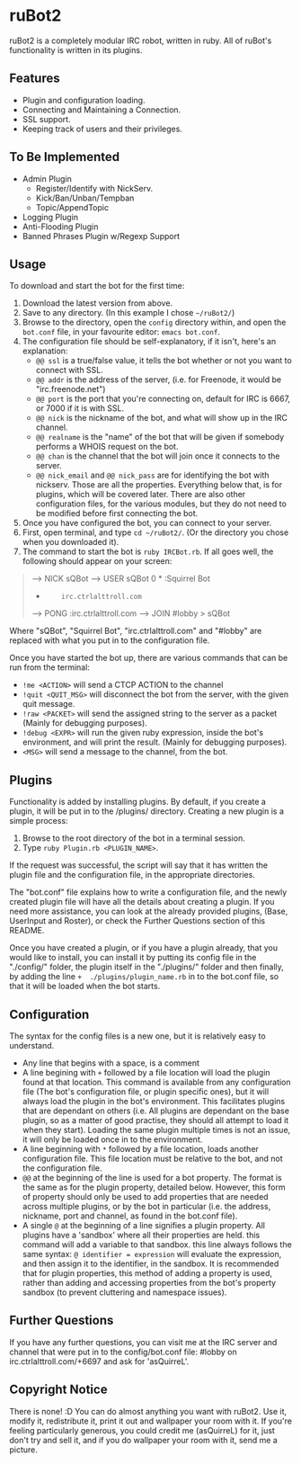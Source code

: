 # ruBot2

ruBot2 is a completely modular IRC robot, written in ruby.
All of ruBot's functionality is written in its plugins.

## Features

* Plugin and configuration loading.
* Connecting and Maintaining a Connection.
* SSL support.
* Keeping track of users and their privileges.

## To Be Implemented

* Admin Plugin
  * Register/Identify with NickServ.
  * Kick/Ban/Unban/Tempban
  * Topic/AppendTopic
* Logging Plugin
* Anti-Flooding Plugin
* Banned Phrases Plugin w/Regexp Support

## Usage

To download and start the bot for the first time:

1. Download the latest version from above.
2. Save to any directory. (In this example I chose `~/ruBot2/`)
3. Browse to the directory, open the `config` directory within,
   and open the `bot.conf` file, in your favourite editor: 
   `emacs bot.conf`.
4. The configuration file should be self-explanatory, if it isn't,
   here's an explanation:
     * `@@ ssl` is a true/false value, it tells the bot whether or not
	   you want to connect with SSL.
	 * `@@ addr` is the address of the server, (i.e. for Freenode, it
	   would be "irc.freenode.net")
	 * `@@ port` is the port that you're connecting on, default for
	   IRC is 6667, or 7000 if it is with SSL.
	 * `@@ nick` is the nickname of the bot, and what will show up in
	   the IRC channel.
	 * `@@ realname` is the "name" of the bot that will be given if
	   somebody performs a WHOIS request on the bot.
	 * `@@ chan` is the channel that the bot will join once it connects
	   to the server.
	 * `@@ nick_email` and `@@ nick_pass` are for identifying the bot
	   with nickserv.
   Those are all the properties. Everything below that, is for plugins,
   which will be covered later. There are also other configuration files,
   for the various modules, but they do not need to be modified before
   first connecting the bot.
5. Once you have configured the bot, you can connect to your server.
6. First, open terminal, and type `cd ~/ruBot2/`. (Or the directory 
   you chose when you downloaded it).
7. The command to start the bot is `ruby IRCBot.rb`. If all goes well,
   the following should appear on your screen:

> --> NICK sQBot
> --> USER sQBot 0 * :Squirrel Bot
> -         irc.ctrlalttroll.com
> --> PONG :irc.ctrlalttroll.com
> --> JOIN #lobby
> \>        sQBot

   Where "sQBot", "Squirrel Bot", "irc.ctrlalttroll.com" and "#lobby"
   are replaced with what you put in to the configuration file.
 
Once you have started the bot up, there are various commands that can be
run from the terminal:

* `!me <ACTION>` will send a CTCP ACTION to the channel
* `!quit <QUIT_MSG>` will disconnect the bot from the server, with the
  given quit message.
* `!raw <PACKET>` will send the assigned string to the server as a packet
  (Mainly for debugging purposes).
* `!debug <EXPR>` will run the given ruby expression, inside the bot's
  environment, and will print the result. (Mainly for debugging purposes).
* `<MSG>` will send a message to the channel, from the bot.

## Plugins

Functionality is added by installing plugins. By default, if you create
a plugin, it will be put in to the /plugins/ directory. Creating a new
plugin is a simple process:

1. Browse to the root directory of the bot in a terminal session.
2. Type `ruby Plugin.rb <PLUGIN_NAME>`.

If the request was successful, the script will say that it has written
the plugin file and the configuration file, in the appropriate directories.

The "bot.conf" file explains how to write a configuration file, and the
newly created plugin file will have all the details about creating a
plugin. If you need more assistance, you can look at the already provided
plugins, (Base, UserInput and Roster), or check the Further Questions
section of this README.

Once you have created a plugin, or if you have a plugin already, that you
would like to install, you can install it by putting its config file in
the "./config/" folder, the plugin itself in the "./plugins/" folder and
then finally, by adding the line `+  ./plugins/plugin_name.rb` in to the
bot.conf file, so that it will be loaded when the bot starts.

## Configuration

The syntax for the config files is a new one, but it is relatively easy to
understand.

* Any line that begins with a space, is a comment
* A line begining with `+` followed by a file location will load the plugin
  found at that location. This command is available from any configuration
  file (The bot's configuration file, or plugin specific ones), but it will
  always load the plugin in the bot's environment. This facilitates plugins
  that are dependant on others (i.e. All plugins are dependant on the base
  plugin, so as a matter of good practise, they should all attempt to load
  it when they start). Loading the same plugin multiple times is not an
  issue, it will only be loaded once in to the environment.
* A line beginning with `*` followed by a file location, loads another
  configuration file. This file location must be relative to the bot, and
  not the configuration file.
* `@@` at the beginning of the line is used for a bot property. The format
  is the same as for the plugin property, detailed below. However, this
  form of property should only be used to add properties that are needed
  across multiple plugins, or by the bot in particular (i.e. the address,
  nickname, port and channel, as found in the bot.conf file).
* A single `@` at the beginning of a line signifies a plugin property. All
  plugins have a 'sandbox' where all their properties are held. this command
  will add a variable to that sandbox. this line always follows the same
  syntax: `@ identifier = expression` will evaluate the expression, and then
  assign it to the identifier, in the sandbox. It is recommended that for
  plugin properties, this method of adding a property is used, rather than
  adding and accessing properties from the bot's property sandbox (to
  prevent cluttering and namespace issues).

## Further Questions

If you have any further questions, you can visit me at the IRC server and
channel that were put in to the config/bot.conf file: #lobby on
irc.ctrlalttroll.com/+6697 and ask for 'asQuirreL'.

## Copyright Notice

There is none! :D You can do almost anything you want with ruBot2. Use it, 
modify it, redistribute it, print it out and wallpaper your room with it. 
If you're feeling particularly generous, you could credit me (asQuirreL) 
for it, just don't try and sell it, and if you do wallpaper your room with
it, send me a picture.
